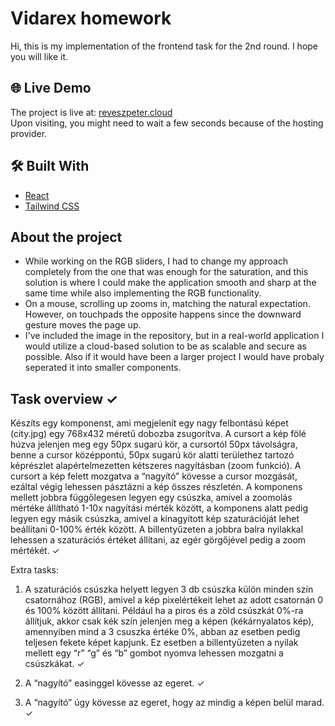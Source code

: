 # Vidarex homework

Hi, this is my implementation of the frontend task for the 2nd round. I hope you will like it.

## 🌐 Live Demo

The project is live at: [reveszpeter.cloud](https://reveszpeter.cloud/)
<br/> Upon visiting, you might need to wait a few seconds because of the hosting provider.

## 🛠️ Built With

- [React](https://reactjs.org/)
- [Tailwind CSS](https://tailwindcss.com/)

## About the project

- While working on the RGB sliders, I had to change my approach completely from the one that was enough for the saturation, and this solution is where I could make the application smooth and sharp at the same time while also implementing the RGB functionality.
- On a mouse, scrolling up zooms in, matching the natural expectation. However, on touchpads the opposite happens since the downward gesture moves the page up.
- I've included the image in the repository, but in a real-world application I would utilize a cloud-based solution to be as scalable and secure as possible. Also if it would have been a larger project I would have probaly seperated it into smaller components.

## Task overview ✓

Készíts egy komponenst, ami megjelenít egy nagy felbontású képet (city.jpg) egy 768x432 méretű dobozba zsugorítva. A cursort a kép fölé húzva jelenjen meg egy 50px  sugarú kör, a cursortól 50px távolságra, benne a cursor középpontú, 50px  sugarú kör alatti területhez tartozó képrészlet alapértelmezetten kétszeres nagyításban (zoom funkció). A cursort a kép felett mozgatva a “nagyító” kövesse a cursor mozgását, ezáltal végig lehessen pásztázni a kép összes részletén. A komponens mellett jobbra függőlegesen legyen egy csúszka, amivel a zoomolás mértéke állítható 1-10x nagyítási mérték között, a komponens alatt pedig legyen egy másik csúszka, amivel a kinagyított kép szaturációját lehet beállítani 0-100% érték között. A billentyűzeten a jobbra balra nyilakkal lehessen a szaturációs értéket állítani, az egér görgőjével pedig a zoom mértékét. ✓

Extra tasks:

1. A szaturációs csúszka helyett legyen 3 db csúszka külön minden szín csatornához (RGB), amivel a kép pixelértékeit lehet az adott csatornán 0 és 100% között állítani. Például ha a piros és a zöld csúszkát 0%-ra állítjuk, akkor csak kék szín jelenjen meg a képen (kékárnyalatos kép), amennyiben mind a 3 csuszka értéke 0%, abban az esetben pedig teljesen fekete képet kapjunk. Ez esetben a billentyűzeten a nyilak mellett egy “r” “g” és “b” gombot nyomva lehessen mozgatni a csúszkákat. ✓

2. A “nagyító” easinggel kövesse az egeret. ✓

3. A “nagyító” úgy kövesse az egeret, hogy az mindig a képen belül marad. ✓
